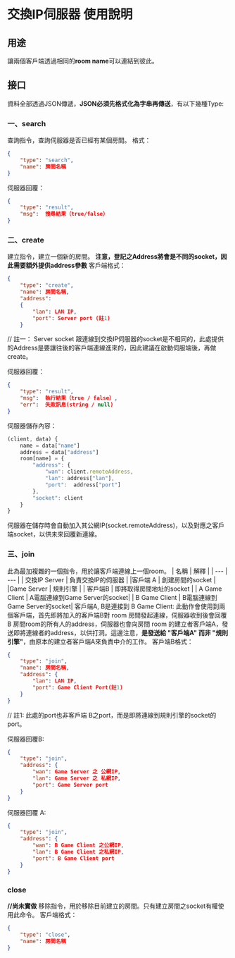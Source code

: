 # 交換IP伺服器 使用說明
## 用途
讓兩個客戶端透過相同的**room name**可以連結到彼此。
## 接口
資料全部透過JSON傳遞，**JSON必須先格式化為字串再傳送**，有以下幾種Type:
### 一、search
查詢指令，查詢伺服器是否已經有某個房間。
格式：
``` json
{
	"type": "search",
	"name": 房間名稱
}
```
伺服器回覆：
``` json
{
	"type": "result",
	"msg":  搜尋結果（true/false）
}
```

### 二、create
建立指令，建立一個新的房間。
**注意，登記之Address將會是不同的socket，因此需要額外提供address參數**
客戶端格式：
```json
{
	"type": "create",
	"name": 房間名稱,
	"address": 
	{
		"lan": LAN IP,
		"port": Server port (註1)
	}
```
// 註一： Server socket 跟連線到交換IP伺服器的socket是不相同的，此處提供的Address是要讓往後的客戶端連線進來的，因此建議在啟動伺服端後，再做create。

伺服器回覆：
``` json
{
	"type": "result",
	"msg":  執行結果（true / false）,
	"err":  失敗訊息(string / null)
}
```
伺服器儲存內容：
```javascript
(client, data) {
	name = data["name"]
	address = data["address"]
	room[name] = {
		"address": {
			"wan": client.remoteAddress,
			"lan": address["lan"],
			"port":  address["port"]
		},
		"socket": client
	}
}
```
伺服器在儲存時會自動加入其公網IP(socket.remoteAddress)，以及對應之客戶端socket，以供未來回覆新連線。

### 三、join
此為最加複雜的一個指令，用於讓客戶端連線上一個room。
| 名稱 | 解釋 | 
| --- | --- |
| 交換IP Server | 負責交換IP的伺服器 |
|客戶端 A | 創建房間的socket |
|Game Server | 規則引擎 |
| 客戶端B | 即將取得房間地址的socket |
| A Game Client | A電腦連線到Game Server的socket|
| B Game Client | B電腦連線到Game Server的socket|
客戶端A, B是連接到
B Game Client: 
此動作會使用到兩個客戶端，首先即將加入的客戶端B對 room 房間發起連線，伺服器收到後會回覆B 房間room的所有人的address，伺服器也會向房間 room 的建立者客戶端A，發送即將連線者的address，以供打洞。這邊注意，**是發送給 "客戶端A" 而非 "規則引擎"**，由原本的建立者客戶端A來負責中介的工作。
客戶端B格式：
```json
{
	"type": "join",
	"name": 房間名稱,
	"address": {
		"lan": LAN IP,
		"port": Game Client Port(註1)
	}
}
```
// 註1: 此處的port也非客戶端 B之port，而是即將連線到規則引擎的socket的port。

伺服器回覆B:
```json
{
	"type": "join",
	"address": {
		"wan": Game Server 之 公網IP,
		"lan": Game Server 之 私網IP,
		"port": Game Server port
	}
}
```

伺服器回覆 A:
```json
{
	"type": "join",
	"address": {
		"wan": B Game Client 之公網IP,
		"lan": B Game Client 之私網IP,
		"port": B Game Client port
	}
}
```

### close
**//尚未實做**
移除指令，用於移除目前建立的房間。只有建立房間之socket有權使用此命令。
客戶端格式：
```json
{
	"type": "close",
	"name": 房間名稱
}
```

